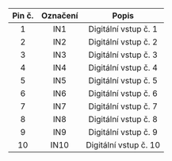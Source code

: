 | **Pin č.** | **Označení** | **Popis** |
| :---: | :---: | :---: |
| 1 | IN1 | Digitální vstup č. 1 |
| 2 | IN2 | Digitální vstup č. 2 |
| 3 | IN3 | Digitální vstup č. 3 |
| 4 | IN4 | Digitální vstup č. 4 |
| 5 | IN5 | Digitální vstup č. 5 |
| 6 | IN6 | Digitální vstup č. 6 |
| 7 | IN7 | Digitální vstup č. 7 |
| 8 | IN8 | Digitální vstup č. 8 |
| 9 | IN9 | Digitální vstup č. 9 |
| 10 | IN10 | Digitální vstup č. 10 |
